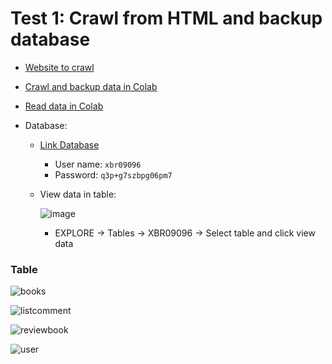 
# Test 1: Crawl from HTML and backup database

* [Website to crawl](https://www.goodreads.com/author/list/4634532.Nguy_n_Nh_t_nh?page=1&per_page=30)

* [Crawl and backup data in Colab](https://colab.research.google.com/drive/1Ga33mdqsrGbgpAoBNztJa069U7E6GZSo?usp=sharing)

* [Read data in Colab](https://colab.research.google.com/drive/1dJmfMnWAhs1lqENv3KwhwVYxcQt5rLkB?usp=sharing)

* Database:
  + [Link Database](https://dashdb-txn-sbox-yp-dal09-10.services.dal.bluemix.net)
      - User name: `xbr09096`
      - Password: `q3p+g7szbpg06pm7`
  + View data in table:
  
    ![image](https://user-images.githubusercontent.com/47073675/90973466-829fb000-e54c-11ea-8077-52750446776d.png)
    + EXPLORE -> Tables -> XBR09096 -> Select table and click view data

### Table

![books](https://user-images.githubusercontent.com/47073675/90618861-bc19a800-e23a-11ea-8b01-f019df0e3f25.JPG)


![listcomment](https://user-images.githubusercontent.com/47073675/90618951-d81d4980-e23a-11ea-92ad-62a37295c43e.JPG)


![reviewbook](https://user-images.githubusercontent.com/47073675/90618957-d9e70d00-e23a-11ea-8e31-a0554b046868.JPG)


![user](https://user-images.githubusercontent.com/47073675/90618959-d9e70d00-e23a-11ea-81c4-adc2fd50fdcf.JPG)
